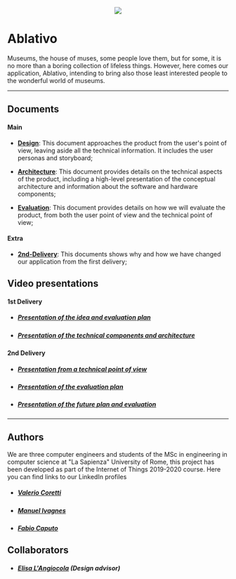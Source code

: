 <p align="center">
  <img src="https://raw.githubusercontent.com/Ablativo/ablativo/master/img/logo.png">
</p>

# Ablativo
Museums, the house of muses, some people love them, but for some, it is no more than a boring collection of lifeless things.
However, here comes our application, Ablativo, intending to bring also those least interested people to the wonderful world of museums.

---
## Documents

#### Main

* **[Design](./Design.md)**: This document approaches the product from the user's point of view, leaving aside all the technical information. It includes the user personas and storyboard;

* **[Architecture](./Architecture.md)**: This document provides details on the technical aspects of the product, including a high-level presentation of the conceptual architecture and information about the software and hardware components;

* **[Evaluation](./Evaluation.md)**: This document provides details on how we will evaluate the product, from both the user point of view and the technical point of view;

#### Extra

* **[2nd-Delivery](./2nd_delivery.md)**: This documents shows why and how we have changed our application from the first delivery;



## Video presentations

#### 1st Delivery
* ##### [Presentation of the idea and evaluation plan](https://youtu.be/VOPcMZa7giw)
* ##### [Presentation of the technical components and architecture](https://youtu.be/TFFulUF80F0)

#### 2nd Delivery
* ##### [Presentation from a technical point of view](https://youtu.be/0feroPLvXQs)
* ##### [Presentation of the evaluation plan](https://youtu.be/-5nHsma9eOs)
* ##### [Presentation of the future plan and evaluation](https://youtu.be/FWWQo9qq54A)
---
## Authors
We are three computer engineers and students of the MSc in engineering in computer science at "La Sapienza" University of Rome, this project has been developed as part of the Internet of Things 2019-2020 course. Here you can find links to our LinkedIn profiles
* ##### [Valerio Coretti](https://www.linkedin.com/in/valerio-coretti-2913721a3)
* ##### [Manuel Ivagnes](https://www.linkedin.com/in/manuel-ivagnes-4a5ba018b)
* ##### [Fabio Caputo](https://www.linkedin.com/in/fabio-caputo-41163b171)


## Collaborators
* ##### [Elisa L'Angiocola](http://linkedin.com/in/elisa-l-angiocola-57a69353)  (Design advisor)

